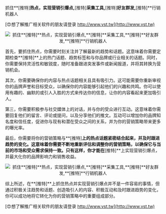 抓住**[推特]**热点，实现营销引爆点,**[推特]**采集工具,**[推特]**好友群发,**[推特]**行销机器人

[😍想了解推广相关软件的朋友请登录 http://www.vst.tw](http://www.vst.tw)

 <center><img src="https://vst.tw/MP4/tuiguang/png/6.png" alt="抓住**[推特]**热点，实现营销引爆点,**[推特]**采集工具,**[推特]**好友群发,**[推特]**行销机器人"></center>

首先，要抓住热点，你需要时刻关注并了解最新的趋势和话题。这意味着你需要定期检查**[推特]**上的热门话题、趋势标签和与你品牌或行业相关的话题。同时，你需要保持灵活性和敏锐度，随时准备跟进突发事件或新闻报道，并将其转换为营销机会。

其次，你需要确保你的内容与热点话题相关且具有吸引力。这可能需要你重新审视你的品牌声誉和目标受众，以确保你的内容能够引起他们的兴趣和共鸣。你可以使用有趣的、幽默的或引人入胜的方式来传达你的信息，让你的内容看起来更加吸引人。

第三，你需要积极参与社交媒体上的对话，并与你的受众进行互动。这意味着你需要回复他们的留言、评论或提问，以及分享他们的推文。互动可以增加你的品牌知名度和信任度，促进你与现有和潜在受众之间的关系，并为你的营销策略带来更多的曝光率。

最后，你需要将你的营销策略与**[推特]**上的热点话题紧密结合起来，并及时跟进趋势的变化。这意味着你需要不断地重新评估和调整你的营销策略，以确保它与当前的市场和受众需求保持一致。只有这样，你才能在**[推特]**上实现营销引爆点，并最大化你的品牌影响力和销售收益。

 <center><img src="https://vst.tw/MP4/tuiguang/png/6.png" alt="抓住**[推特]**热点，实现营销引爆点,**[推特]**采集工具,**[推特]**好友群发,**[推特]**行销机器人"></center>

综上所述，在**[推特]**上抓住热点并实现营销引爆点并不是一件容易的事情，但通过积极关注趋势和话题、创造吸引人的内容、积极互动和及时跟进趋势的变化，你可以成功地将它转化为你的营销策略中的重要组成部分。

[😍想了解推广相关软件的朋友请登录 http://www.vst.tw](http://www.vst.tw)



